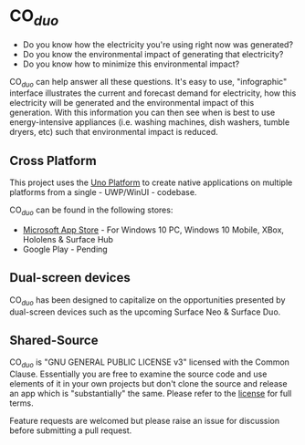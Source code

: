 # CO<sub>_duo_</sub>

* Do you know how the electricity you're using right now was generated?
* Do you know the environmental impact of generating that electricity?
* Do you know how to minimize this environmental impact?

CO<sub>_duo_</sub> can help answer all these questions. It's easy to use, "infographic" interface illustrates the current and forecast demand for electricity, how this electricity will be generated and the environmental impact of this generation. With this information you can then see when is best to use energy-intensive appliances (i.e. washing machines, dish washers, tumble dryers, etc) such that environmental impact is reduced.

## Cross Platform

This project uses the [Uno Platform](https://platform.uno/) to create native applications on multiple platforms from a single - UWP/WinUI - codebase.

CO<sub>_duo_</sub> can be found in the following stores:

* [Microsoft App Store](https://www.microsoft.com/en-gb/p/coduo/9php2cf3z997) - For Windows 10 PC, Windows 10 Mobile, XBox, Hololens & Surface Hub  
* Google Play - Pending

## Dual-screen devices

CO<sub>_duo_</sub> has been designed to capitalize on the opportunities presented by dual-screen devices such as the upcoming Surface Neo & Surface Duo.

## Shared-Source

CO<sub>_duo_</sub> is "GNU GENERAL PUBLIC LICENSE v3" licensed with the Common Clause. Essentially you are free to examine the source code and use elements of it in your own projects but don't clone the source and release an app which is "substantially" the same. Please refer to the [license](https://github.com/ibebbs/CODuo/blob/master/LICENSE) for full terms.

Feature requests are welcomed but please raise an issue for discussion before submitting a pull request.